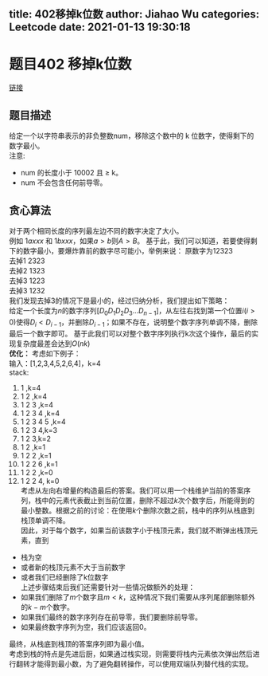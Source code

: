 title: 402移掉k位数
author: Jiahao Wu
categories: Leetcode
date: 2021-01-13 19:30:18
---
# **题目402 移掉k位数**

[链接](https://leetcode-cn.com/problems/remove-k-digits/)

## **题目描述**

给定一个以字符串表示的非负整数num，移除这个数中的 k 位数字，使得剩下的数字最小。  
注意:  
- num 的长度小于 10002 且 ≥ k。  
- num 不会包含任何前导零。

## **贪心算法**                        

对于两个相同长度的序列最左边不同的数字决定了大小。  
例如 $1axxx$ 和 $1bxxx$，如果$a>b$则$A>B$。
基于此，我们可以知道，若要使得剩下的数字最小，要爆炸靠前的数字尽可能小，举例来说：
原数字为12323  
去掉1 2323  
去掉2 1323  
去掉3 1223  
去掉3 1232  
我们发现去掉3的情况下是最小的，经过归纳分析，我们提出如下策略：  
给定一个长度为$n$的数字序列$[D_0D_1D_2D_3...D_{n-1}]$，从左往右找到第一个位置$i(i>0)$使得$D_i<D_{i-1}$，并删除$D_{i-1}$；如果不存在，说明整个数字序列单调不降，删除最后一个数字即可。
基于此我们可以对整个数字序列执行k次这个操作，最后的实现复杂度最差会达到$O(nk)$  
**优化：**
考虑如下例子：  
输入：[1,2,3,4,5,2,6,4]，k=4  
stack:  
1. 1   ,k=4  
2. 1 2  ,k=4  
3. 1 2 3 ,k=4  
4. 1 2 3 4 ,k=4  
5. 1 2 3 4 5 ,k=4  
6. 1 2 3 4,k=3  
7. 1 2 3,k=2  
8. 1 2 ,k=1  
9.  1 2 2 ,k=1  
10. 1 2 2 6 ,k=1   
11. 1 2 2 ,k=0  
12. 1 2 2 4, k=0  
考虑从左向右增量的构造最后的答案。我们可以用一个栈维护当前的答案序列，栈中的元素代表截止到当前位置，删除不超过$k$次个数字后，所能得到的最小整数。根据之前的讨论：在使用$k$个删除次数之前，栈中的序列从栈底到栈顶单调不降。  
因此，对于每个数字，如果当前该数字小于栈顶元素，我们就不断弹出栈顶元素，直到
- 栈为空
- 或者新的栈顶元素不大于当前数字
- 或者我们已经删除了k位数字  
上述步骤结束后我们还需要针对一些情况做额外的处理：  
- 如果我们删除了$m$个数字且$m<k$，这种情况下我们需要从序列尾部删除额外的$k-m$个数字。
- 如果我们最终的数字序列存在前导零，我们要删除前导零。
- 如果最终数字序列为空，我们应该返回0。  

最终，从栈底到栈顶的答案序列即为最小值。  
考虑到栈的特点是先进后厨，如果通过栈实现，则需要将栈内元素依次弹出然后进行翻转才能得到最小数，为了避免翻转操作，可以使用双端队列替代栈的实现。